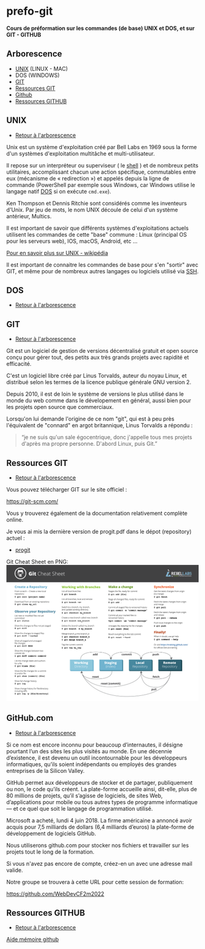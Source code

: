 # prefo-git

**Cours de préformation sur les commandes (de base) UNIX et DOS, et sur GIT - GITHUB**

## Arborescence

- [UNIX](#unix) (LINUX - MAC)
- DOS (WINDOWS)
- [GIT](#GIT)
- [Ressources GIT](#ressources-git)
- [Github](#githubcom)
- [Ressources GITHUB](#ressources-github)

## UNIX

- [Retour à l'arborescence](#arborescence)

Unix est un système d'exploitation créé par Bell Labs en 1969 sous la forme d'un systèmes d'exploitation multitâche et multi-utilisateur.

Il repose sur un interpréteur ou superviseur ( le [shell](https://fr.wikipedia.org/wiki/Shell_Unix) ) et de nombreux petits utilitaires, accomplissant chacun une action spécifique, commutables entre eux (mécanisme de « redirection ») et appelés depuis la ligne de commande (PowerShell par exemple sous Windows, car Windows utilise le langage natif [DOS](#dos) si on exécute `cmd.exe`).

Ken Thompson et Dennis Ritchie sont considérés comme les inventeurs d'Unix. Par jeu de mots, le nom UNIX découle de celui d'un système antérieur, Multics.

Il est important de savoir que différents systèmes d'exploitations actuels utilisent les commandes de cette "base" commune : Linux (principal OS pour les serveurs web), IOS, macOS, Android, etc ...

[Pour en savoir plus sur UNIX - wikipédia](https://fr.wikipedia.org/wiki/Unix)

Il est important de connaitre les commandes de base pour s'en "sortir" avec GIT, et même pour de nombreux autres langages ou logiciels utilisé via [SSH](https://fr.wikipedia.org/wiki/Secure_Shell).

## DOS

- [Retour à l'arborescence](#arborescence)

## GIT

- [Retour à l'arborescence](#arborescence)

Git est un logiciel de gestion de versions décentralisé gratuit et open source conçu pour gérer tout,
des petits aux très grands projets avec rapidité et efficacité.

C'est un logiciel libre créé par Linus Torvalds, auteur du noyau Linux, et distribué selon les termes de la licence publique générale GNU version 2.

Depuis 2010, il est de loin le système de versions le plus utilisé dans le monde du web comme dans le dévelopement en général, aussi bien pour les projets open source que commerciaux.

Lorsqu'on lui demande l'origine de ce nom "git",
qui est à peu près l'équivalent de "connard" en argot britannique, Linus Torvalds a répondu :

> “je ne suis qu'un sale égocentrique, donc j'appelle tous mes projets d'après ma propre personne. D'abord Linux, puis Git.”

## Ressources GIT

- [Retour à l'arborescence](#arborescence)

Vous pouvez télécharger GIT sur le site officiel :

https://git-scm.com/

Vous y trouverez également de la documentation relativement complète online.

Je vous ai mis la dernière version de progit.pdf dans le dépot (repository) actuel :

- [progit](https://github.com/WebDevCF2m2022/prefo-git/blob/main/files/progit.pdf)

Git Cheat Sheet en PNG:
![git-cheat-sheet.png](https://github.com/WebDevCF2m2022/prefo-git/blob/main/files/git-cheat-sheet.png "git-cheat-sheet.png")

## GitHub.com

- [Retour à l'arborescence](#arborescence)

Si ce nom est encore inconnu pour beaucoup d’internautes, il désigne pourtant l’un des sites les plus visités au monde. En une décennie d’existence, il est devenu un outil incontournable pour les développeurs informatiques, qu’ils soient indépendants ou employés des grandes entreprises de la Silicon Valley.

GitHub permet aux développeurs de stocker et de partager, publiquement ou non, le code qu’ils créent. La plate-forme accueille ainsi, dit-elle, plus de 80 millions de projets, qu’il s’agisse de logiciels, de sites Web, d’applications pour mobile ou tous autres types de programme informatique — et ce quel que soit le langage de programmation utilisé.

Microsoft a acheté, lundi 4 juin 2018. La firme américaine a annoncé avoir acquis pour 7,5 milliards de dollars (6,4 milliards d’euros) la plate-forme de développement de logiciels GitHub.

Nous utiliserons github.com pour stocker nos fichiers et travailler sur les projets tout le long de la formation.

Si vous n'avez pas encore de compte, créez-en un avec une adresse mail valide.

Notre groupe se trouvera à cette URL pour cette session de formation:

https://github.com/WebDevCF2m2022

## Ressources GITHUB

- [Retour à l'arborescence](#arborescence)

[Aide mémoire github](https://github.com/WebDevCF2m2022/prefo-git/blob/main/files/github-git-cheat-sheet.pdf)
